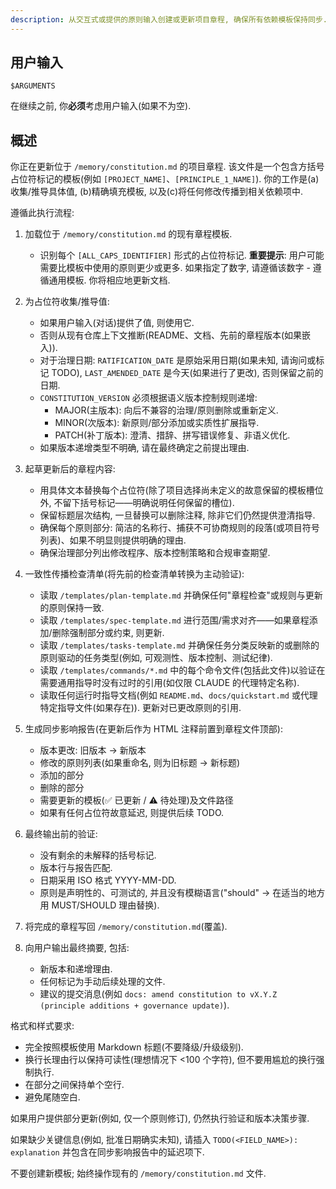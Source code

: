 ```yaml
---
description: 从交互式或提供的原则输入创建或更新项目章程, 确保所有依赖模板保持同步.
---
```


## 用户输入

```text
$ARGUMENTS
```

在继续之前, 你**必须**考虑用户输入(如果不为空).

## 概述

你正在更新位于 `/memory/constitution.md` 的项目章程. 该文件是一个包含方括号占位符标记的模板(例如 `[PROJECT_NAME]`、`[PRINCIPLE_1_NAME]`). 你的工作是(a)收集/推导具体值, (b)精确填充模板, 以及(c)将任何修改传播到相关依赖项中.

遵循此执行流程:

1. 加载位于 `/memory/constitution.md` 的现有章程模板.
   - 识别每个 `[ALL_CAPS_IDENTIFIER]` 形式的占位符标记.
   **重要提示**: 用户可能需要比模板中使用的原则更少或更多. 如果指定了数字, 请遵循该数字 - 遵循通用模板. 你将相应地更新文档.

2. 为占位符收集/推导值: 
   - 如果用户输入(对话)提供了值, 则使用它.
   - 否则从现有仓库上下文推断(README、文档、先前的章程版本(如果嵌入)).
   - 对于治理日期: `RATIFICATION_DATE` 是原始采用日期(如果未知, 请询问或标记 TODO), `LAST_AMENDED_DATE` 是今天(如果进行了更改), 否则保留之前的日期.
   - `CONSTITUTION_VERSION` 必须根据语义版本控制规则递增: 
     * MAJOR(主版本): 向后不兼容的治理/原则删除或重新定义.
     * MINOR(次版本): 新原则/部分添加或实质性扩展指导.
     * PATCH(补丁版本): 澄清、措辞、拼写错误修复、非语义优化.
   - 如果版本递增类型不明确, 请在最终确定之前提出理由.

3. 起草更新后的章程内容: 
   - 用具体文本替换每个占位符(除了项目选择尚未定义的故意保留的模板槽位外, 不留下括号标记——明确说明任何保留的槽位).
   - 保留标题层次结构, 一旦替换可以删除注释, 除非它们仍然提供澄清指导.
   - 确保每个原则部分: 简洁的名称行、捕获不可协商规则的段落(或项目符号列表)、如果不明显则提供明确的理由.
   - 确保治理部分列出修改程序、版本控制策略和合规审查期望.

4. 一致性传播检查清单(将先前的检查清单转换为主动验证):
   - 读取 `/templates/plan-template.md` 并确保任何"章程检查"或规则与更新的原则保持一致.
   - 读取 `/templates/spec-template.md` 进行范围/需求对齐——如果章程添加/删除强制部分或约束, 则更新.
   - 读取 `/templates/tasks-template.md` 并确保任务分类反映新的或删除的原则驱动的任务类型(例如, 可观测性、版本控制、测试纪律).
   - 读取 `/templates/commands/*.md` 中的每个命令文件(包括此文件)以验证在需要通用指导时没有过时的引用(如仅限 CLAUDE 的代理特定名称).
   - 读取任何运行时指导文档(例如 `README.md`、`docs/quickstart.md` 或代理特定指导文件(如果存在)). 更新对已更改原则的引用.

5. 生成同步影响报告(在更新后作为 HTML 注释前置到章程文件顶部): 
   - 版本更改: 旧版本 → 新版本
   - 修改的原则列表(如果重命名, 则为旧标题 → 新标题)
   - 添加的部分
   - 删除的部分
   - 需要更新的模板(✅ 已更新 / ⚠ 待处理)及文件路径
   - 如果有任何占位符故意延迟, 则提供后续 TODO.

6. 最终输出前的验证: 
   - 没有剩余的未解释的括号标记.
   - 版本行与报告匹配.
   - 日期采用 ISO 格式 YYYY-MM-DD.
   - 原则是声明性的、可测试的, 并且没有模糊语言("should" → 在适当的地方用 MUST/SHOULD 理由替换).

7. 将完成的章程写回 `/memory/constitution.md`(覆盖).

8. 向用户输出最终摘要, 包括:
   - 新版本和递增理由.
   - 任何标记为手动后续处理的文件.
   - 建议的提交消息(例如 `docs: amend constitution to vX.Y.Z (principle additions + governance update)`).

格式和样式要求:
- 完全按照模板使用 Markdown 标题(不要降级/升级级别).
- 换行长理由行以保持可读性(理想情况下 <100 个字符), 但不要用尴尬的换行强制执行.
- 在部分之间保持单个空行.
- 避免尾随空白.

如果用户提供部分更新(例如, 仅一个原则修订), 仍然执行验证和版本决策步骤.

如果缺少关键信息(例如, 批准日期确实未知), 请插入 `TODO(<FIELD_NAME>): explanation` 并包含在同步影响报告中的延迟项下.

不要创建新模板; 始终操作现有的 `/memory/constitution.md` 文件.
